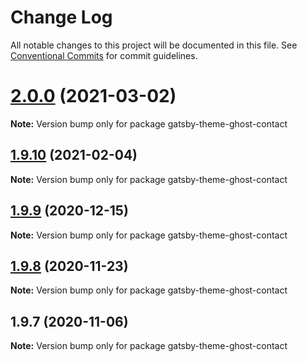 # Change Log

All notable changes to this project will be documented in this file.
See [Conventional Commits](https://conventionalcommits.org) for commit guidelines.

# [2.0.0](http://github.com/styxlab/gatsby-theme-try-ghost/tree/master/packages/gatsby-theme-ghost-contact/compare/gatsby-theme-ghost-contact@1.9.10...gatsby-theme-ghost-contact@2.0.0) (2021-03-02)

**Note:** Version bump only for package gatsby-theme-ghost-contact





## [1.9.10](http://github.com/styxlab/gatsby-theme-try-ghost/tree/master/packages/gatsby-theme-ghost-contact/compare/gatsby-theme-ghost-contact@1.9.9...gatsby-theme-ghost-contact@1.9.10) (2021-02-04)

**Note:** Version bump only for package gatsby-theme-ghost-contact





## [1.9.9](http://github.com/styxlab/gatsby-theme-try-ghost/tree/master/packages/gatsby-theme-ghost-contact/compare/gatsby-theme-ghost-contact@1.9.8...gatsby-theme-ghost-contact@1.9.9) (2020-12-15)

**Note:** Version bump only for package gatsby-theme-ghost-contact





## [1.9.8](http://github.com/styxlab/gatsby-theme-try-ghost/tree/master/packages/gatsby-theme-ghost-contact/compare/gatsby-theme-ghost-contact@1.9.7...gatsby-theme-ghost-contact@1.9.8) (2020-11-23)

**Note:** Version bump only for package gatsby-theme-ghost-contact





## 1.9.7 (2020-11-06)

**Note:** Version bump only for package gatsby-theme-ghost-contact
